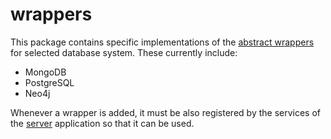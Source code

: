 # wrappers

This package contains specific implementations of the [abstract wrappers](../abstractwrappers/README.md) for selected database system. These currently include:
- MongoDB
- PostgreSQL
- Neo4j

Whenever a wrapper is added, it must be also registered by the services of the [server](../server/README.md) application so that it can be used.